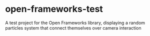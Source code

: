 # open-frameworks-test
A test project for the Open Frameworks library, displaying a random particles system that connect themselves over camera interaction
